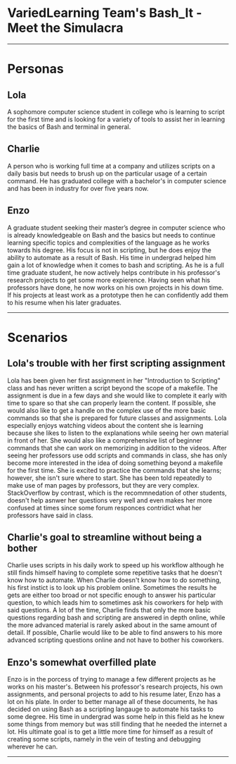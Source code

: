 # VariedLearning Team's Bash_It - Meet the Simulacra

***

# Personas

## Lola

A sophomore computer science student in college who is learning to script for the first time and is looking for a variety of tools to assist her in learning the basics of Bash and terminal in general.

## Charlie

A person who is working full time at a company and utilizes scripts on a daily basis but needs to brush up on the particular usage of a certain command. He has graduated college with a bachelor's in computer science and has been in industry for over five years now. 

## Enzo

A graduate student seeking their master’s degree in computer science who is already knowledgeable on Bash and the basics but needs to continue learning specific topics and complexities of the language as he works towards his degree. His focus is not in scripting, but he does enjoy the ability to automate as a result of Bash. His time in undergrad helped him gain a lot of knowledge when it comes to bash and scripting. As he is a full time graduate student, he now actively helps contribute in his professor's research projects to get some more expierence. Having seen what his professors have done, he now works on his own projects in his down time. If his projects at least work as a prototype then he can confidently add them to his resume when his later graduates.   

***

# Scenarios

## Lola's trouble with her first scripting assignment

Lola has been given her first assignment in her "Introduction to Scripting" class and has never written a script beyond the scope of a makefile. The assignment is due in a few days and she would like to complete it early with time to spare so that she can properly learn the content. If possible, she would also like to get a handle on the complex use of the more basic commands so that she is prepared for future classes and assignments. Lola especially enjoys watching videos about the content she is learning because she likes to listen to the explanations while seeing her own material in front of her. She would also like a comprehensive list of beginner commands that she can work on memorizing in addition to the videos. After seeing her professors use odd scripts and commands in class, she has only become more interested in the idea of doing something beyond a makefile for the first time. She is excited to practice the commands that she learns; however, she isn't sure where to start. She has been told repeatedly to make use of man pages by professors, but they are very complex. StackOverflow by contrast, which is the recommnedation of other students, doesn't help asnwer her questions very well and even makes her more confused at times since some forum responces contridict what her professors have said in class. 

## Charlie's goal to streamline without being a bother

Charlie uses scripts in his daily work to speed up his workflow although he still finds himself having to complete some repetitive tasks that he doesn't know how to automate. When Charlie doesn't know how to do something, his first instict is to look up his problem online. Sometimes the results he gets are either too broad or not specific enough to answer his particular question, to which leads him to sometimes ask his coworkers for help with said questions. A lot of the time, Charlie finds that only the more basic questions regarding bash and scripting are answered in depth online, while the more advanced material is rarely asked about in the same amount of detail. If possible, Charlie would like to be able to find answers to his more advanced scripting questions online and not have to bother his coworkers. 

## Enzo's somewhat overfilled plate

Enzo is in the porcess of trying to manage a few different projects as he works on his master's. Between his professor's research projects, his own assignments, and personal projects to add to his resume later, Enzo has a lot on his plate. In order to better manage all of these documents, he has decided on using Bash as a scripting langauge to automate his tasks to some degree. His time in undergrad was some help in this field as he knew some things from memory but was still finding that he needed the internet a lot. His ultimate goal is to get a little more time for himself as a result of creating some scripts, namely in the vein of testing and debugging wherever he can.    

***
